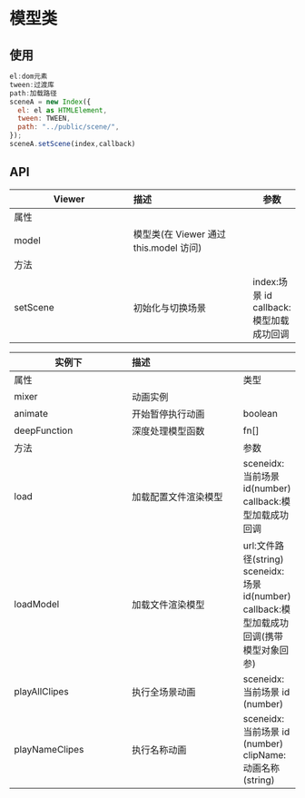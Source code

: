# 模型类

<Index />

<script setup>
import Index from './model.vue'
</script>

## 使用

```js
el:dom元素
tween:过渡库
path:加载路径
sceneA = new Index({
  el: el as HTMLElement,
  tween: TWEEN,
  path: "../public/scene/",
});
sceneA.setScene(index,callback)
```

## API

<style>
    table th:nth-of-type(1) {
        width: 200px;
    }
    table th:nth-of-type(2) {
        width: 200px;
    }
</style>

| Viewer   | 描述                                   | 参数                                         |
| -------- | :------------------------------------- | -------------------------------------------- |
| 属性     |                                        |                                              |
| model    | 模型类(在 Viewer 通过 this.model 访问) |
| 方法     |                                        |                                              |
| setScene | 初始化与切换场景                       | index:场景 id<br/> callback:模型加载成功回调 |

| 实例下         | 描述                 |                                                                                                    |
| -------------- | :------------------- | -------------------------------------------------------------------------------------------------- |
| 属性           |                      | 类型                                                                                               |
| mixer          | 动画实例             |                                                                                                    |
| animate        | 开始暂停执行动画     | boolean                                                                                            |
| deepFunction   | 深度处理模型函数     | fn[]                                                                                               |
| 方法           |                      | 参数                                                                                               |
| load           | 加载配置文件渲染模型 | sceneidx:当前场景 id(number) <br/>callback:模型加载成功回调                                        |
| loadModel      | 加载文件渲染模型     | url:文件路径(string) <br/>sceneidx:场景 id(number)<br/>callback:模型加载成功回调(携带模型对象回参) |
| playAllClipes  | 执行全场景动画       | sceneidx:当前场景 id (number)                                                                      |
| playNameClipes | 执行名称动画         | sceneidx:当前场景 id (number)<br/>clipName:动画名称 (string)                                       |
